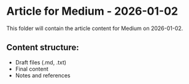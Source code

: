 # Article for Medium - 2026-01-02

This folder will contain the article content for Medium on 2026-01-02.

## Content structure:
- Draft files (.md, .txt)
- Final content
- Notes and references
